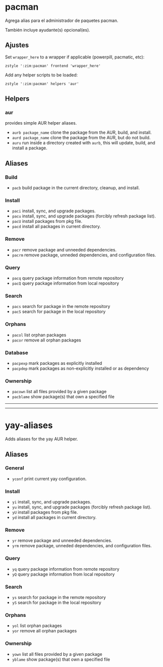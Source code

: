 pacman
======

Agrega alias para el administrador de paquetes pacman.

También incluye ayudante(s) opcional(es).

Ajustes
--------
Set `wrapper_here` to a wrapper if applicable (powerpill, pacmatic, etc):

    zstyle ':zim:pacman' frontend 'wrapper_here'

Add any helper scripts to be loaded:

    zstyle ':zim:pacman' helpers 'aur'

Helpers
-------

### aur

provides simple AUR helper aliases.

  * `aurb package_name` clone the package from the AUR, build, and install.
  * `aurd package_name` clone the package from the AUR, but do not build.
  * `auru` run inside a directory created with `aurb`, this will update, build, and install a package.

Aliases
-------

### Build

  * `pacb` build package in the current directory, cleanup, and install.

### Install

  * `paci` install, sync, and upgrade packages.
  * `pacu` install, sync, and upgrade packages (forcibly refresh package list).
  * `pacU` install packages from pkg file.
  * `pacd` install all packages in current directory.

### Remove

  * `pacr` remove package and unneeded dependencies.
  * `pacrm` remove package, unneded dependencies, and configuration files.

### Query

  * `pacq` query package information from remote repository
  * `pacQ` query package information from local repository

### Search

  * `pacs` search for package in the remote repository
  * `pacS` search for package in the local repository

### Orphans

  * `pacol` list orphan packages
  * `pacor` remove all orphan packages

### Database
  * `pacpexp` mark packages as explicitly installed
  * `pacpdep` mark packages as non-explicitly installed or as dependency

### Ownership

  * `pacown` list all files provided by a given package
  * `pacblame` show package(s) that own a specified file

---
---
yay-aliases
======

Adds aliases for the yay AUR helper.

Aliases
-------

### General

  * `yconf` print current yay configuration.

### Install

  * `yi` install, sync, and upgrade packages.
  * `yu` install, sync, and upgrade packages (forcibly refresh package list).
  * `yU` install packages from pkg file.
  * `yd` install all packages in current directory.

### Remove

  * `yr` remove package and unneeded dependencies.
  * `yrm` remove package, unneded dependencies, and configuration files.

### Query

  * `yq` query package information from remote repository
  * `yQ` query package information from local repository

### Search

  * `ys` search for package in the remote repository
  * `yS` search for package in the local repository

### Orphans

  * `yol` list orphan packages
  * `yor` remove all orphan packages

### Ownership

  * `yown` list all files provided by a given package
  * `yblame` show package(s) that own a specified file
